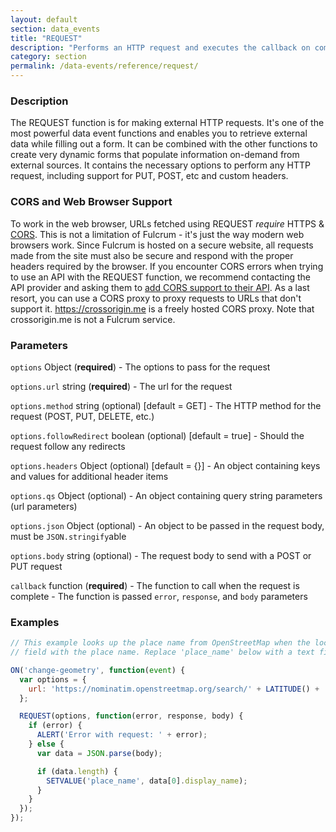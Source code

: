 ```yaml
---
layout: default
section: data_events
title: "REQUEST"
description: "Performs an HTTP request and executes the callback on completion."
category: section
permalink: /data-events/reference/request/
---
```


### Description

The REQUEST function is for making external HTTP requests. It's one of the most powerful data event functions and enables you to retrieve external data while filling out a form. It can be combined with the other functions to create very dynamic forms that populate information on-demand from external sources. It contains the necessary options to perform any HTTP request, including support for PUT, POST, etc and custom headers.

### CORS and Web Browser Support

To work in the web browser, URLs fetched using REQUEST *require* HTTPS & [CORS](https://en.wikipedia.org/wiki/Cross-origin_resource_sharing). This is not a limitation of Fulcrum - it's just the way modern web browsers work. Since Fulcrum is hosted on a secure website, all requests made from the site must also be secure and respond with the proper headers required by the browser. If you encounter CORS errors when trying to use an API with the REQUEST function, we recommend contacting the API provider and asking them to [add CORS support to their API](http://enable-cors.org). As a last resort, you can use a CORS proxy to proxy requests to URLs that don't support it. https://crossorigin.me is a freely hosted CORS proxy. Note that crossorigin.me is not a Fulcrum service.

### Parameters

`options` Object (__required__) - The options to pass for the request

`options.url` string (__required__) - The url for the request

`options.method` string (optional)  [default = GET] - The HTTP method for the request (POST, PUT, DELETE, etc.)

`options.followRedirect` boolean (optional)  [default = true] - Should the request follow any redirects

`options.headers` Object (optional)  [default = {}] - An object containing keys and values for additional header items

`options.qs` Object (optional) - An object containing query string parameters (url parameters)

`options.json` Object (optional) - An object to be passed in the request body, must be `JSON.stringify`able

`options.body` string (optional) - The request body to send with a POST or PUT request

`callback` function (__required__) - The function to call when the request is complete - The function is passed `error`, `response`, and `body` parameters

### Examples

```js
// This example looks up the place name from OpenStreetMap when the location changes and fills in a text
// field with the place name. Replace 'place_name' below with a text field on your form.

ON('change-geometry', function(event) {
  var options = {
    url: 'https://nominatim.openstreetmap.org/search/' + LATITUDE() + ',' + LONGITUDE() + '?format=json&polygon=1&addressdetails=1'
  };

  REQUEST(options, function(error, response, body) {
    if (error) {
      ALERT('Error with request: ' + error);
    } else {
      var data = JSON.parse(body);

      if (data.length) {
        SETVALUE('place_name', data[0].display_name);
      }
    }
  });
});
```
